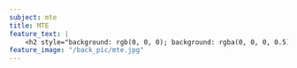 ```yaml
---
subject: mte
title: MTE
feature_text: |
    <h2 style="background: rgb(0, 0, 0); background: rgba(0, 0, 0, 0.5); color: #f1f1f1; padding: 10px;">MTE</h2>
feature_image: "/back_pic/mte.jpg"
---
```

